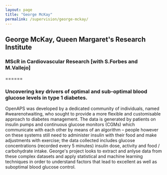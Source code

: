 ```yaml
---
layout: page
title: "George McKay"
permalink: /supervision/george-mckay/
---
```


## George McKay, Queen Margaret's Research Institute  
### MScR in Cardiovascular Research [with S.Forbes and M.Vallejo]
======
### Uncovering key drivers of optimal and sub-optimal blood glucose levels in type 1 diabetes.
OpenAPS was developed by a dedicated community of individuals, named #wearenotwaiting, who sought to provide a more flexible and customisable approach to diabetes management. The data is generated by patients on insulin pumps and continuous glucose monitors (CGMs) which communicate with each other by means of an algorithm – people however on these systems still need to administer insulin with their food and make adjustments with exercise; the data collected includes glucose concentrations (recorded every 5 minutes) insulin dose, activity and food / carbohydrate intake. George's project looks to extract and anlyse data from these complex datasets and apply statistical and machine learning techniques in order to understand factors that lead to excellent as well as suboptimal blood glucose control.